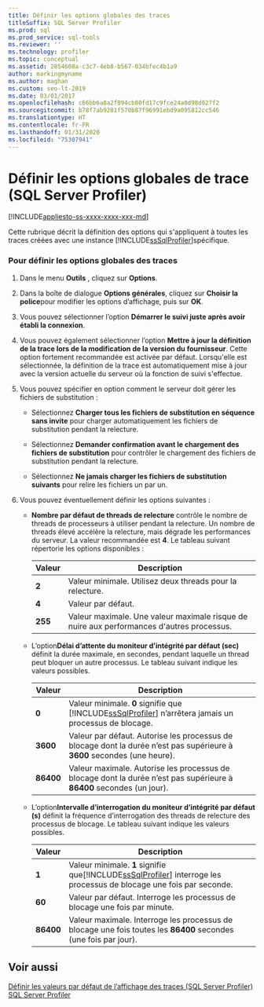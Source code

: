 ```yaml
---
title: Définir les options globales des traces
titleSuffix: SQL Server Profiler
ms.prod: sql
ms.prod_service: sql-tools
ms.reviewer: ''
ms.technology: profiler
ms.topic: conceptual
ms.assetid: 2854608a-c3c7-4eb8-b567-034bfec4b1a9
author: markingmyname
ms.author: maghan
ms.custom: seo-lt-2019
ms.date: 03/01/2017
ms.openlocfilehash: c66bb6a8a2f894cb80fd17c9fce24a0d98d027f2
ms.sourcegitcommit: b78f7ab9281f570b87f96991ebd9a095812cc546
ms.translationtype: HT
ms.contentlocale: fr-FR
ms.lasthandoff: 01/31/2020
ms.locfileid: "75307941"
---
```

# <a name="set-global-trace-options-sql-server-profiler"></a>Définir les options globales de trace (SQL Server Profiler)

[!INCLUDE[appliesto-ss-xxxx-xxxx-xxx-md](../../includes/appliesto-ss-xxxx-xxxx-xxx-md.md)]

Cette rubrique décrit la définition des options qui s'appliquent à toutes les traces créées avec une instance [!INCLUDE[ssSqlProfiler](../../includes/sssqlprofiler-md.md)]spécifique.  
  
### <a name="to-set-global-trace-options"></a>Pour définir les options globales des traces  
  
1.  Dans le menu **Outils** , cliquez sur **Options**.  
  
2.  Dans la boîte de dialogue **Options générales**, cliquez sur **Choisir la police**pour modifier les options d’affichage, puis sur **OK**.  
  
3.  Vous pouvez sélectionner l’option **Démarrer le suivi juste après avoir établi la connexion**.  
  
4.  Vous pouvez également sélectionner l’option **Mettre à jour la définition de la trace lors de la modification de la version du fournisseur**. Cette option fortement recommandée est activée par défaut. Lorsqu'elle est sélectionnée, la définition de la trace est automatiquement mise à jour avec la version actuelle du serveur où la fonction de suivi s'effectue.  
  
5.  Vous pouvez spécifier en option comment le serveur doit gérer les fichiers de substitution :  
  
    -   Sélectionnez **Charger tous les fichiers de substitution en séquence sans invite** pour charger automatiquement les fichiers de substitution pendant la relecture.  
  
    -   Sélectionnez **Demander confirmation avant le chargement des fichiers de substitution** pour contrôler le chargement des fichiers de substitution pendant la relecture.  
  
    -   Sélectionnez **Ne jamais charger les fichiers de substitution suivants** pour relire les fichiers un par un.  
  
6.  Vous pouvez éventuellement définir les options suivantes :  
  
    -   **Nombre par défaut de threads de relecture** contrôle le nombre de threads de processeurs à utiliser pendant la relecture. Un nombre de threads élevé accélère la relecture, mais dégrade les performances du serveur. La valeur recommandée est **4**. Le tableau suivant répertorie les options disponibles :  
  
        |Valeur|Description|  
        |-----------|-----------------|  
        |**2**|Valeur minimale. Utilisez deux threads pour la relecture.|  
        |**4**|Valeur par défaut.|  
        |**255**|Valeur maximale. Une valeur maximale risque de nuire aux performances d'autres processus.|  
  
    -   L’option**Délai d’attente du moniteur d’intégrité par défaut (sec)** définit la durée maximale, en secondes, pendant laquelle un thread peut bloquer un autre processus. Le tableau suivant indique les valeurs possibles.  
  
        |Valeur|Description|  
        |-----------|-----------------|  
        |**0**|Valeur minimale. **0** signifie que [!INCLUDE[ssSqlProfiler](../../includes/sssqlprofiler-md.md)] n’arrêtera jamais un processus de blocage.|  
        |**3600**|Valeur par défaut. Autorise les processus de blocage dont la durée n’est pas supérieure à **3600** secondes (une heure).|  
        |**86400**|Valeur maximale. Autorise les processus de blocage dont la durée n’est pas supérieure à **86400** secondes (un jour).|  
  
    -   L’option**Intervalle d’interrogation du moniteur d’intégrité par défaut (s)** définit la fréquence d’interrogation des threads de relecture des processus de blocage. Le tableau suivant indique les valeurs possibles.  
  
        |Valeur|Description|  
        |-----------|-----------------|  
        |**1**|Valeur minimale. **1** signifie que[!INCLUDE[ssSqlProfiler](../../includes/sssqlprofiler-md.md)] interroge les processus de blocage une fois par seconde.|  
        |**60**|Valeur par défaut. Interroge les processus de blocage une fois par minute.|  
        |**86400**|Valeur maximale. Interroge les processus de blocage une fois toutes les **86400** secondes (une fois par jour).|  
  
## <a name="see-also"></a>Voir aussi  
 [Définir les valeurs par défaut de l’affichage des traces &#40;SQL Server Profiler&#41;](../../tools/sql-server-profiler/set-trace-display-defaults-sql-server-profiler.md)   
 [SQL Server Profiler](../../tools/sql-server-profiler/sql-server-profiler.md)  
  
  
